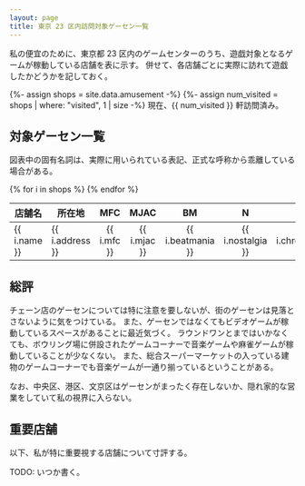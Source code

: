 ```yaml
---
layout: page
title: 東京 23 区内訪問対象ゲーセン一覧
---
```


私の便宜のために、東京都 23 区内のゲームセンターのうち、遊戯対象となるゲームが稼動している店舗を表に示す。
併せて、各店舗ごとに実際に訪れて遊戯したかどうかを記しておく。

{%- assign shops = site.data.amusement -%}
{%- assign num_visited = shops | where: "visited", 1 | size -%}
現在、{{ num_visited }} 軒訪問済み。

## 対象ゲーセン一覧

図表中の固有名詞は、実際に用いられている表記、正式な呼称から乖離している場合がある。

<table>
  <thead>
    <tr>
      <th>店舗名</th>
      <th>所在地</th>
      <th>MFC</th>
      <th>MJAC</th>
      <th>BM</th>
      <th>N</th>
      <th>CR</th>
      <th>訪問済</th>
    </tr>
  </thead>
  <tbody>
{% for i in shops %}
    <tr>
      <td>{{ i.name }}</td>
      <td>{{ i.address }}</td>
      <td style="text-align: center">{{ i.mfc }}</td>
      <td style="text-align: center">{{ i.mjac }}</td>
      <td style="text-align: center">{{ i.beatmania }}</td>
      <td style="text-align: center">{{ i.nostalgia }}</td>
      <td style="text-align: center">{{ i.chronoregalia }}</td>
      <td style="text-align: center">{{ i.visited }}</td>
    </tr>
{% endfor %}
  </tbody>
</table>

## 総評

チェーン店のゲーセンについては特に注意を要しないが、街のゲーセンは見落とさないように気をつけている。
また、ゲーセンではなくてもビデオゲームが稼動しているスペースがあることに最近気づく。
ラウンドワンとまではいかなくても、ボウリング場に併設されたゲームコーナーで音楽ゲームや麻雀ゲームが稼動していることが少なくない。
また、総合スーパーマーケットの入っている建物のゲームコーナーでも音楽ゲームが一通り揃っているということがある。

なお、中央区、港区、文京区はゲーセンがまったく存在しないか、隠れ家的な営業をしていて私の視界に入らない。

## 重要店舗

以下、私が特に重要視する店舗について寸評する。

TODO: いつか書く。

